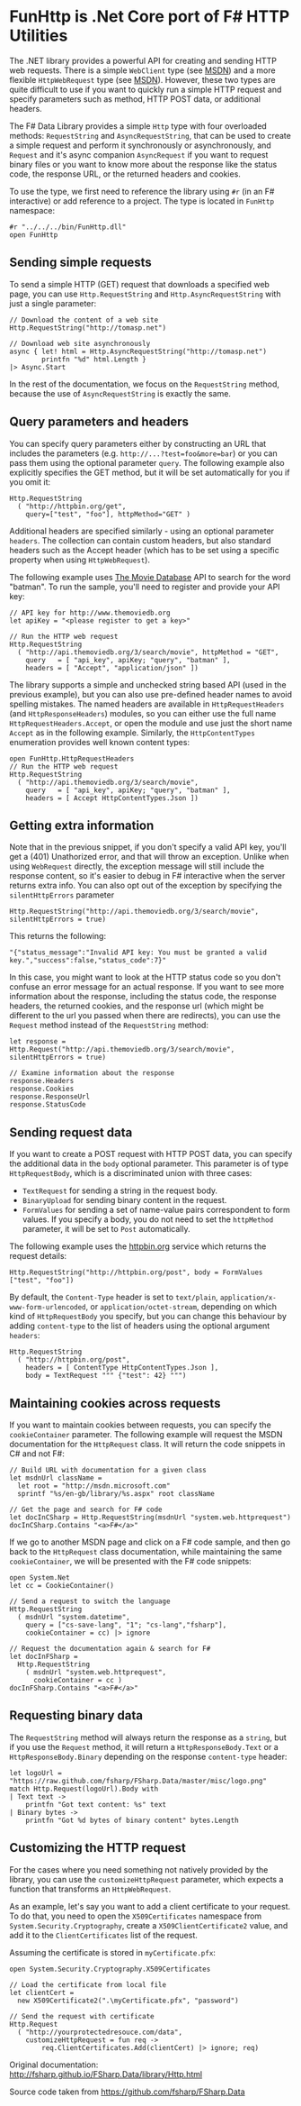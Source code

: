 # FunHttp is .Net Core port of F# HTTP Utilities

The .NET library provides a powerful API for creating and sending HTTP web requests. There is a simple `WebClient` type (see [MSDN](http://msdn.microsoft.com/en-us/library/system.net.webclient.aspx)) and a more flexible `HttpWebRequest` type (see [MSDN](http://msdn.microsoft.com/en-us/library/system.net.httpwebrequest.aspx)). However, these two types are quite difficult to use if you want to quickly run a simple HTTP request and specify parameters such as method, HTTP POST data, or additional headers.

The F# Data Library provides a simple `Http` type with four overloaded methods: `RequestString` and `AsyncRequestString`, that can be used to create a simple request and perform it synchronously or asynchronously, and `Request` and it's async companion `AsyncRequest` if you want to request binary files or you want to know more about the response like the status code, the response URL, or the returned headers and cookies.

To use the type, we first need to reference the library using `#r` (in an F# interactive) or add reference to a project. The type is located in `FunHttp` namespace:
```F#
#r "../../../bin/FunHttp.dll"
open FunHttp
```
## Sending simple requests
To send a simple HTTP (GET) request that downloads a specified web page, you can use `Http.RequestString` and `Http.AsyncRequestString` with just a single parameter:

```F#
// Download the content of a web site
Http.RequestString("http://tomasp.net")

// Download web site asynchronously
async { let! html = Http.AsyncRequestString("http://tomasp.net")
        printfn "%d" html.Length }
|> Async.Start
```
In the rest of the documentation, we focus on the `RequestString` method, because the use of `AsyncRequestString` is exactly the same.
## Query parameters and headers
You can specify query parameters either by constructing an URL that includes the parameters (e.g. `http://...?test=foo&more=bar`) or you can pass them using the optional parameter `query`. The following example also explicitly specifies the GET method, but it will be set automatically for you if you omit it:
```F#
Http.RequestString
  ( "http://httpbin.org/get", 
    query=["test", "foo"], httpMethod="GET" )
```
Additional headers are specified similarly - using an optional parameter `headers`. The collection can contain custom headers, but also standard headers such as the Accept header (which has to be set using a specific property when using `HttpWebRequest`).

The following example uses [The Movie Database](http://www.themoviedb.org/) API to search for the word "batman". To run the sample, you'll need to register and provide your API key:
```F#
// API key for http://www.themoviedb.org
let apiKey = "<please register to get a key>"

// Run the HTTP web request
Http.RequestString
  ( "http://api.themoviedb.org/3/search/movie", httpMethod = "GET",
    query   = [ "api_key", apiKey; "query", "batman" ],
    headers = [ "Accept", "application/json" ])
```
The library supports a simple and unchecked string based API (used in the previous example), but you can also use pre-defined header names to avoid spelling mistakes. The named headers are available in `HttpRequestHeaders` (and `HttpResponseHeaders`) modules, so you can either use the full name `HttpRequestHeaders.Accept`, or open the module and use just the short name `Accept` as in the following example. Similarly, the `HttpContentTypes` enumeration provides well known content types:
```F#
open FunHttp.HttpRequestHeaders
// Run the HTTP web request
Http.RequestString
  ( "http://api.themoviedb.org/3/search/movie",
    query   = [ "api_key", apiKey; "query", "batman" ],
    headers = [ Accept HttpContentTypes.Json ])
```
## Getting extra information
Note that in the previous snippet, if you don't specify a valid API key, you'll get a (401) Unathorized error, and that will throw an exception. Unlike when using `WebRequest` directly, the exception message will still include the response content, so it's easier to debug in F# interactive when the server returns extra info.
You can also opt out of the exception by specifying the `silentHttpErrors` parameter
```F#
Http.RequestString("http://api.themoviedb.org/3/search/movie", silentHttpErrors = true)
```
This returns the following:
```F#
"{"status_message":"Invalid API key: You must be granted a valid key.","success":false,"status_code":7}"
```
In this case, you might want to look at the HTTP status code so you don't confuse an error message for an actual response. If you want to see more information about the response, including the status code, the response headers, the returned cookies, and the response url (which might be different to the url you passed when there are redirects), you can use the `Request` method instead of the `RequestString` method:
```F#
let response = Http.Request("http://api.themoviedb.org/3/search/movie", silentHttpErrors = true)

// Examine information about the response
response.Headers
response.Cookies
response.ResponseUrl
response.StatusCode
```
## Sending request data
If you want to create a POST request with HTTP POST data, you can specify the additional data in the `body` optional parameter. This parameter is of type `HttpRequestBody`, which is a discriminated union with three cases:

 - `TextRequest` for sending a string in the request body.
 - `BinaryUpload` for sending binary content in the request.
 - `FormValues` for sending a set of name-value pairs correspondent to form values.
If you specify a body, you do not need to set the `httpMethod` parameter, it will be set to `Post` automatically.

The following example uses the [httpbin.org](httpbin.org) service which returns the request details:
```F#
Http.RequestString("http://httpbin.org/post", body = FormValues ["test", "foo"])
```
By default, the `Content-Type` header is set to `text/plain`, `application/x-www-form-urlencoded`, or `application/octet-stream`, depending on which kind of `HttpRequestBody` you specify, but you can change this behaviour by adding `content-type` to the list of headers using the optional argument `headers`:
```F#
Http.RequestString
  ( "http://httpbin.org/post", 
    headers = [ ContentType HttpContentTypes.Json ],
    body = TextRequest """ {"test": 42} """)
```
## Maintaining cookies across requests
If you want to maintain cookies between requests, you can specify the `cookieContainer` parameter. The following example will request the MSDN documentation for the `HttpRequest` class. It will return the code snippets in C# and not F#:
```F#
// Build URL with documentation for a given class
let msdnUrl className = 
  let root = "http://msdn.microsoft.com"
  sprintf "%s/en-gb/library/%s.aspx" root className

// Get the page and search for F# code
let docInCSharp = Http.RequestString(msdnUrl "system.web.httprequest")
docInCSharp.Contains "<a>F#</a>"
```
If we go to another MSDN page and click on a F# code sample, and then go back to the `HttpRequest` class documentation, while maintaining the same `cookieContainer`, we will be presented with the F# code snippets:
```F#
open System.Net
let cc = CookieContainer()

// Send a request to switch the language
Http.RequestString
  ( msdnUrl "system.datetime", 
    query = ["cs-save-lang", "1"; "cs-lang","fsharp"], 
    cookieContainer = cc) |> ignore

// Request the documentation again & search for F#
let docInFSharp = 
  Http.RequestString
    ( msdnUrl "system.web.httprequest", 
      cookieContainer = cc )
docInFSharp.Contains "<a>F#</a>"
```
## Requesting binary data
The `RequestString` method will always return the response as a `string`, but if you use the `Request` method, it will return a `HttpResponseBody.Text` or a `HttpResponseBody.Binary` depending on the response `content-type` header:
```F#
let logoUrl = "https://raw.github.com/fsharp/FSharp.Data/master/misc/logo.png"
match Http.Request(logoUrl).Body with
| Text text -> 
    printfn "Got text content: %s" text
| Binary bytes -> 
    printfn "Got %d bytes of binary content" bytes.Length
```
## Customizing the HTTP request
For the cases where you need something not natively provided by the library, you can use the `customizeHttpRequest` parameter, which expects a function that transforms an `HttpWebRequest`.

As an example, let's say you want to add a client certificate to your request. To do that, you need to open the `X509Certificates` namespace from `System.Security.Cryptography`, create a `X509ClientCertificate2` value, and add it to the `ClientCertificates` list of the request.

Assuming the certificate is stored in `myCertificate.pfx`:
```F#
open System.Security.Cryptography.X509Certificates

// Load the certificate from local file
let clientCert = 
  new X509Certificate2(".\myCertificate.pfx", "password")

// Send the request with certificate
Http.Request
  ( "http://yourprotectedresouce.com/data",
    customizeHttpRequest = fun req -> 
        req.ClientCertificates.Add(clientCert) |> ignore; req)
```


Original documentation: http://fsharp.github.io/FSharp.Data/library/Http.html

Source code taken from https://github.com/fsharp/FSharp.Data
